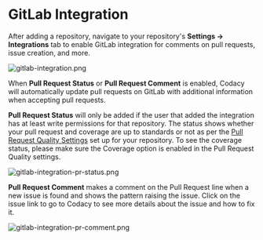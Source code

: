 # GitLab Integration

After adding a repository, navigate to your repository's **Settings -> Integrations** tab to enable GitLab integration for comments on pull requests, issue creation, and more.

![gitlab-integration.png](/images/gitlab-integration.png)

When **Pull Request Status** or **Pull Request Comment** is enabled, Codacy will automatically update pull requests on GitLab with additional information when accepting pull requests.

**Pull Request Status** will only be added if the user that added the integration has at least write permissions for that repository. The status shows whether your pull request and coverage are up to standards or not as per the [Pull Request Quality Settings](/hc/en-us/articles/360009164573-Quality-Settings) set up for your repository. To see the coverage status, please make sure the Coverage option is enabled in the Pull Request Quality settings.

![gitlab-integration-pr-status.png](/images/gitlab-integration-pr-status.png)

**Pull Request Comment** makes a comment on the Pull Request line when a new issue is found and shows the pattern raising the issue. Click on the issue link to go to Codacy to see more details about the issue and how to fix it.

![gitlab-integration-pr-comment.png](/images/gitlab-integration-pr-comment.png)
